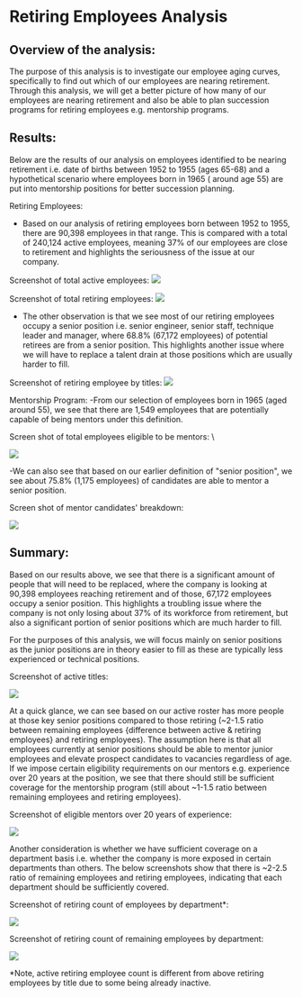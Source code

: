 # Retiring Employees Analysis


## Overview of the analysis: 
The purpose of this analysis is to investigate our employee aging curves, specifically to find out which of our employees are nearing retirement. Through this analysis, we will get a better picture of how many of our employees are nearing retirement and also be able to plan succession programs for retiring employees e.g. mentorship programs.


## Results: 

Below are the results of our analysis on employees identified to be nearing retirement i.e. date of births between 1952 to 1955 (ages 65-68) and a hypothetical scenario where employees born in 1965 ( around age 55) are put into mentorship positions for better succession planning.

Retiring Employees:
- Based on our analysis of retiring employees born between 1952 to 1955, there are 90,398 employees in that range. This is compared with a total of 240,124 active employees, meaning 37% of our employees are close to retirement and highlights the seriousness of the issue at our company.

Screenshot of total active employees:
<img src="Resources/total_active_employees.png">

Screenshot of total retiring employees:
<img src="Resources/retiring_employees.png">

- The other observation is that we see most of our retiring employees occupy a senior position i.e. senior engineer, senior staff, technique leader and manager, where 68.8% (67,172 employees) of potential retirees are from a senior position. This highlights another issue where we will have to replace a talent drain at those positions which are usually harder to fill.

Screenshot of retiring employee by titles:
<img src="Resources/retiring_titles.png">

Mentorship Program:
-From our selection of employees born in 1965 (aged around 55), we see that there are 1,549 employees that are potentially capable of being mentors under this definition.

Screen shot of total employees eligible to be mentors: \

<img src="Resources/mentors.png">

-We can also see that based on our earlier definition of "senior position", we see about 75.8% (1,175 employees) of candidates are able to mentor a senior position.

Screen shot of mentor candidates' breakdown:

<img src="Resources/mentors_breakdown.png">

## Summary: 

Based on our results above, we see that there is a significant amount of people that will need to be replaced, where the company is looking at 90,398 employees reaching retirement and of those, 67,172 employees occupy a senior position. This highlights a troubling issue where the company is not only losing about 37% of its workforce from retirement, but also a significant portion of senior positions which are much harder to fill.

For the purposes of this analysis, we will focus mainly on senior positions as the junior positions are in theory easier to fill as these are typically less experienced or technical positions. 

Screenshot of active titles:

<img src="Resources/active_titles.png">

At a quick glance, we can see based on our active roster has more people at those key senior positions compared to those retiring (~2-1.5 ratio between remaining employees {difference between active & retiring employees} and retiring employees). The assumption here is that all employees currently at senior positions should be able to mentor junior employees and elevate prospect candidates to vacancies regardless of age. If we impose certain eligibility requirements on our mentors e.g. experience over 20 years at the position, we see that there should still be sufficient coverage for the mentorship program (still about ~1-1.5 ratio between remaining employees and retiring employees).

Screenshot of eligible mentors over 20 years of experience:

<img src="Resources/mentorship_candidates.png">

Another consideration is whether we have sufficient coverage on a department basis i.e. whether the company is more exposed in certain departments than others. The below screenshots show that there is ~2-2.5 ratio of remaining employees and retiring employees, indicating that each department should be sufficiently covered.

Screenshot of retiring count of employees by department*:

<img src="Resources/active_retiring_dept.png">

Screenshot of retiring count of remaining employees by department:

<img src="Resources/active_non_retiring_dept.png">

*Note, active retiring employee count is different from above retiring employees by title due to some being already inactive.